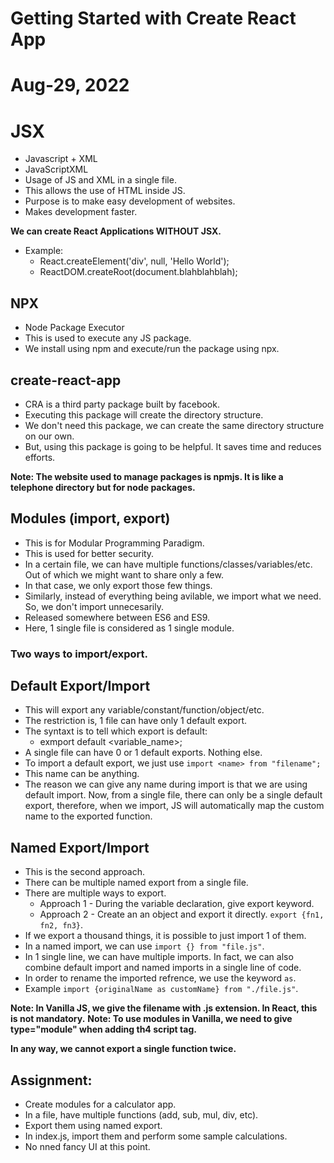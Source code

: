 # Getting Started with Create React App

# Aug-29, 2022

# JSX
- Javascript + XML
- JavaScriptXML
- Usage of JS and XML in a single file.
- This allows the use of HTML inside JS.
- Purpose is to make easy development of websites.
- Makes development faster.

**We can create React Applications WITHOUT JSX.**
- Example:
   - React.createElement('div', null, 'Hello World');
   - ReactDOM.createRoot(document.blahblahblah);


## NPX
- Node Package Executor
- This is used to execute any JS package.
- We install using npm and execute/run the package using npx.


## create-react-app
- CRA is a third party package built by facebook.
- Executing this package will create the directory structure.
- We don't need this package, we can create the same directory structure on our own.
- But, using this package is going to be helpful. It saves time and reduces efforts.


**Note: The website used to manage packages is npmjs. It is like a telephone directory but for node packages.**


## Modules (import, export)
- This is for Modular Programming Paradigm.
- This is used for better security.
- In a certain file, we can have multiple functions/classes/variables/etc. Out of which we might want to share only a few.
- In that case, we only export those few things.
- Similarly, instead of everything being avilable, we import what we need. So, we don't import unnecesarily.
- Released somewhere between ES6 and ES9.
- Here, 1 single file is considered as 1 single module.

### Two ways to import/export.

## Default Export/Import
- This will export any variable/constant/function/object/etc.
- The restriction is, 1 file can have only 1 default export.
- The syntaxt is to tell which export is default:
  - exmport default <variable_name>;
- A single file can have 0 or 1 default exports. Nothing else.
- To import a default export, we just use `import <name> from "filename";`
- This name can be anything.
- The reason we can give any name during import is that we are using default import. Now, from a single file, there can only be a single default export, therefore, when we import, JS will automatically map the custom name to the exported function.

## Named Export/Import
- This is the second approach.
- There can be multiple named export from a single file.
- There are multiple ways to export.
  - Approach 1 - During the variable declaration, give export keyword.
  - Approach 2 - Create an an object and export it directly. `export {fn1, fn2, fn3}`.
- If we export a thousand things, it is possible to just import 1 of them.
- In a named import, we can use `import {} from "file.js"`.
- In 1 single line, we can have multiple imports. In fact, we can also combine default import and named imports in a single line of code.
- In order to rename the imported refrence, we use the keyword `as`.
- Example `import {originalName as customName} from "./file.js"`.

**Note: In Vanilla JS, we give the filename with .js extension. In React, this is not mandatory.**
**Note: To use modules in Vanilla, we need to give type="module" when adding th4 script tag.** 


**In any way, we cannot export a single function twice.**

## Assignment:
- Create modules for a calculator app.
- In a file, have multiple functions (add, sub, mul, div, etc).
- Export them using named export.
- In index.js, import them and perform some sample calculations.
- No nned fancy UI at this point.
